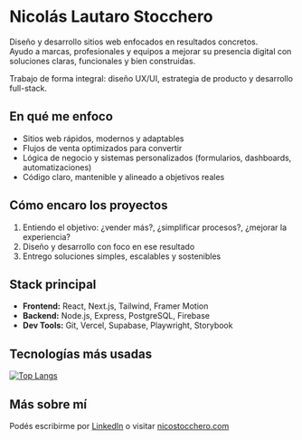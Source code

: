 # Nicolás Lautaro Stocchero

Diseño y desarrollo sitios web enfocados en resultados concretos.  
Ayudo a marcas, profesionales y equipos a mejorar su presencia digital con soluciones claras, funcionales y bien construidas.

Trabajo de forma integral: diseño UX/UI, estrategia de producto y desarrollo full-stack.

## En qué me enfoco

- Sitios web rápidos, modernos y adaptables  
- Flujos de venta optimizados para convertir  
- Lógica de negocio y sistemas personalizados (formularios, dashboards, automatizaciones)  
- Código claro, mantenible y alineado a objetivos reales  

## Cómo encaro los proyectos

1. Entiendo el objetivo: ¿vender más?, ¿simplificar procesos?, ¿mejorar la experiencia?  
2. Diseño y desarrollo con foco en ese resultado  
3. Entrego soluciones simples, escalables y sostenibles

## Stack principal

- **Frontend:** React, Next.js, Tailwind, Framer Motion  
- **Backend:** Node.js, Express, PostgreSQL, Firebase  
- **Dev Tools:** Git, Vercel, Supabase, Playwright, Storybook  

## Tecnologías más usadas

[![Top Langs](https://github-readme-stats.vercel.app/api/top-langs/?username=NicoStocchero&layout=compact&hide=html,css)](https://github.com/anuraghazra/github-readme-stats)

## Más sobre mí

Podés escribirme por [LinkedIn](https://www.linkedin.com/in/nicolasstocchero/) o visitar [nicostocchero.com](https://nicostocchero.com)

